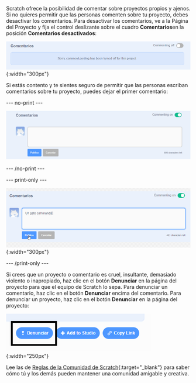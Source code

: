 Scratch ofrece la posibilidad de comentar sobre proyectos propios y ajenos. Si no quieres permitir que las personas comenten sobre tu proyecto, debes desactivar los comentarios. Para desactivar los comentarios, ve a la Página del Proyecto y fija el control deslizante sobre el cuadro **Comentarios**en la posición **Comentarios desactivados**:

![El control deslizante sobre el cuadro 'Comentarios' está en la posición 'Comentarios desactivados'. Se muestra un mensaje que dice: "Sorry, comment posting has been turned off for this project."](images/comments-off.png){:width="300px"}

Si estás contento y te sientes seguro de permitir que las personas escriban comentarios sobre tu proyecto, puedes dejar el primer comentario:

--- no-print ---

![Escribiendo "Aquí está mi animación de gato caminando" en el cuadro 'Comentarios', luego haciendo clic en el botón azul 'Publicar' debajo del comentario para publicarlo. El control deslizante sobre el cuadro 'Comentarios' está en la posición 'Comentarios activados'.](images/add_comments.gif)

--- /no-print ---

--- print-only ---

![Haciendo clic en el botón azul 'Publica' debajo del comentario para publicarlo. El control deslizante sobre el cuadro 'Comentarios' está en la posición 'Comentarios activados'.](images/add_comments.png){:width="300px"}

--- /print-only ---

Si crees que un proyecto o comentario es cruel, insultante, demasiado violento o inapropiado, haz clic en el botón **Denunciar** en la página del proyecto para que el equipo de Scratch lo sepa. Para denunciar un comentario, haz clic en el botón **Denunciar** encima del comentario. Para denunciar un proyecto, haz clic en el botón **Denunciar** en la página del proyecto:

![El botón 'Denunciar' resaltado.](images/add_report.png){:width="250px"}

Lee las de [Reglas de la Comunidad de Scratch](https://scratch.mit.edu/community_guidelines){:target="_blank"} para saber cómo tú y los demás pueden mantener una comunidad amigable y creativa.

